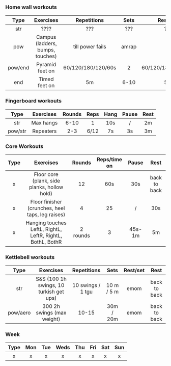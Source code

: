 ### Home wall workouts

| Type | Exercises | Repetitions | Sets | Rest/set | Rest |
|:-:|:-:|:-:|:-:|:-:|:-:|
|str | ???? | ??? | ??? | ??? | ??? |
|pow | Campus (ladders, bumps, touches) | till power fails | amrap | / | long 3+ minutes |
|pow/end | Pyramid feet on | 60/120/180/120/60s | 2 | 60/120/180/120/60s | 5m |
|end | Timed feet on | 5m | 6-10 | 5m | back to back |

### Fingerboard workouts

| Type | Exercises | Rounds | Reps | Hang | Pause | Rest |
|:-:|:-:|:-:|:-:|:-:|:-:| :-: |
|str | Max hangs | 6-10 | 1 | 10s | / | 2m |
|pow/str | Repeaters | 2-3 | 6/12 | 7s | 3s | 3m |


### Core Workouts

| Type | Exercises | Rounds | Reps/time on | Pause | Rest |
|:-:|:-:|:-:|:-:|:-:|:-:|
|x | Floor core (plank, side planks, hollow hold) | 12 | 60s | 30s | back to back |
|x | Floor finisher (crunches, heel taps, leg raises) | 4 | 25 | / | 30s |
|x | Hanging touches LeftL, RightL, LeftR, RightL, BothL, BothR | 2 rounds | 3 | 45s-1m | 5m |

### Kettlebell workouts

| Type | Exercises | Repetitions | Sets | Rest/set | Rest |
|:-:|:-:|:-:|:-:|:-:|:-:|
|str | S&S (100 1h swings, 10 turkish get ups) | 10 swings / 1 tgu | 10 m / 5 m | emom | back to back |
|pow/aero | 300 2h swings (max weight) | 10-15 | 30m / 20m | emom | back to back |


### Week
|Type|Mon|Tue|Weds|Thu|Fri|Sat|Sun|
|:-:|:-:|:-:|:-:|:-:|:-:|:-:|:-:|
|x| x | x | x | x | x | x | x |

